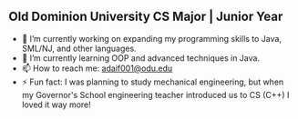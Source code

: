 ## Old Dominion University CS Major | Junior Year
- 🔭 I’m currently working on expanding my programming skills to Java, SML/NJ, and other languages.
- 🌱 I’m currently learning OOP and advanced techniques in Java.
- 📫 How to reach me: adaif001@odu.edu
- ⚡ Fun fact: I was planning to study mechanical engineering, but when my Governor's School engineering teacher introduced us to CS (C++) I loved it way more!
